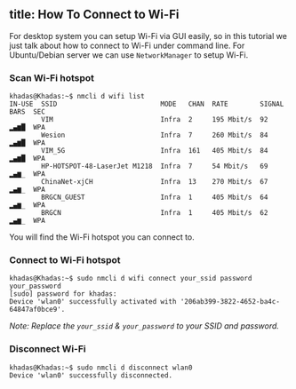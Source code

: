 title: How To Connect to Wi-Fi
---

For desktop system you can setup Wi-Fi via GUI easily, so in this tutorial we just talk about how to connect to Wi-Fi under command line. For Ubuntu/Debian server we can use `NetworkManager` to setup Wi-Fi.

### Scan Wi-Fi hotspot
```
khadas@Khadas:~$ nmcli d wifi list
IN-USE  SSID                          MODE   CHAN  RATE        SIGNAL  BARS  SEC
        VIM                           Infra  2     195 Mbit/s  92      ▂▄▆█  WPA
        Wesion                        Infra  7     260 Mbit/s  84      ▂▄▆█  WPA
        VIM_5G                        Infra  161   405 Mbit/s  84      ▂▄▆█  WPA
        HP-HOTSPOT-48-LaserJet M1218  Infra  7     54 Mbit/s   69      ▂▄▆_  WPA
        ChinaNet-xjCH                 Infra  13    270 Mbit/s  67      ▂▄▆_  WPA
        BRGCN_GUEST                   Infra  1     405 Mbit/s  64      ▂▄▆_  WPA
        BRGCN                         Infra  1     405 Mbit/s  62      ▂▄▆_  WPA
```
You will find the Wi-Fi hotspot you can connect to.

### Connect to Wi-Fi hotspot
```
khadas@Khadas:~$ sudo nmcli d wifi connect your_ssid password your_password
[sudo] password for khadas:
Device 'wlan0' successfully activated with '206ab399-3822-4652-ba4c-64847af0bce9'.
```
*Note: Replace the `your_ssid` & `your_password` to your SSID and password.*

### Disconnect Wi-Fi
```
khadas@Khadas:~$ sudo nmcli d disconnect wlan0
Device 'wlan0' successfully disconnected.
```
